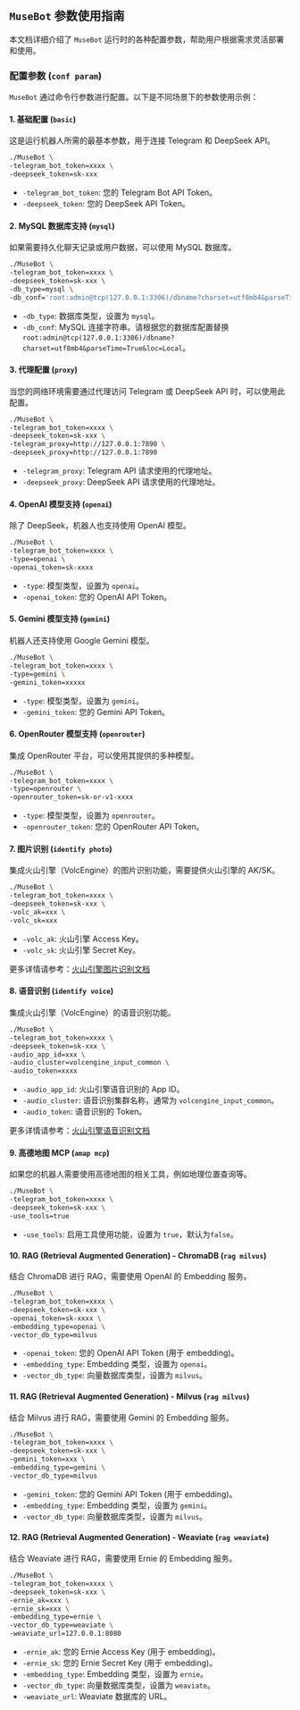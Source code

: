 ## `MuseBot` 参数使用指南

本文档详细介绍了 `MuseBot` 运行时的各种配置参数，帮助用户根据需求灵活部署和使用。

### 配置参数 (`conf param`)

`MuseBot` 通过命令行参数进行配置。以下是不同场景下的参数使用示例：

#### 1\. 基础配置 (`basic`)

这是运行机器人所需的最基本参数，用于连接 Telegram 和 DeepSeek API。

```bash
./MuseBot \
-telegram_bot_token=xxxx \
-deepseek_token=sk-xxx
```

* `-telegram_bot_token`: 您的 Telegram Bot API Token。
* `-deepseek_token`: 您的 DeepSeek API Token。

#### 2\. MySQL 数据库支持 (`mysql`)

如果需要持久化聊天记录或用户数据，可以使用 MySQL 数据库。

```bash
./MuseBot \
-telegram_bot_token=xxxx \
-deepseek_token=sk-xxx \
-db_type=mysql \
-db_conf='root:admin@tcp(127.0.0.1:3306)/dbname?charset=utf8mb4&parseTime=True&loc=Local'
```

* `-db_type`: 数据库类型，设置为 `mysql`。
* `-db_conf`: MySQL 连接字符串。请根据您的数据库配置替换 `root:admin@tcp(127.0.0.1:3306)/dbname?charset=utf8mb4&parseTime=True&loc=Local`。

#### 3\. 代理配置 (`proxy`)

当您的网络环境需要通过代理访问 Telegram 或 DeepSeek API 时，可以使用此配置。

```bash
./MuseBot \
-telegram_bot_token=xxxx \
-deepseek_token=sk-xxx \
-telegram_proxy=http://127.0.0.1:7890 \
-deepseek_proxy=http://127.0.0.1:7890
```

* `-telegram_proxy`: Telegram API 请求使用的代理地址。
* `-deepseek_proxy`: DeepSeek API 请求使用的代理地址。

#### 4\. OpenAI 模型支持 (`openai`)

除了 DeepSeek，机器人也支持使用 OpenAI 模型。

```bash
./MuseBot \
-telegram_bot_token=xxxx \
-type=openai \
-openai_token=sk-xxxx
```

* `-type`: 模型类型，设置为 `openai`。
* `-openai_token`: 您的 OpenAI API Token。

#### 5\. Gemini 模型支持 (`gemini`)

机器人还支持使用 Google Gemini 模型。

```bash
./MuseBot \
-telegram_bot_token=xxxx \
-type=gemini \
-gemini_token=xxxxx
```

* `-type`: 模型类型，设置为 `gemini`。
* `-gemini_token`: 您的 Gemini API Token。

#### 6\. OpenRouter 模型支持 (`openrouter`)

集成 OpenRouter 平台，可以使用其提供的多种模型。

```bash
./MuseBot \
-telegram_bot_token=xxxx \
-type=openrouter \
-openrouter_token=sk-or-v1-xxxx
```

* `-type`: 模型类型，设置为 `openrouter`。
* `-openrouter_token`: 您的 OpenRouter API Token。

#### 7\. 图片识别 (`identify photo`)

集成火山引擎（VolcEngine）的图片识别功能，需要提供火山引擎的 AK/SK。

```bash
./MuseBot \
-telegram_bot_token=xxxx \
-deepseek_token=sk-xxx \
-volc_ak=xxx \
-volc_sk=xxx
```

* `-volc_ak`: 火山引擎 Access Key。
* `-volc_sk`: 火山引擎 Secret Key。

更多详情请参考：[火山引擎图片识别文档](https://www.volcengine.com/docs/6790/116987)

#### 8\. 语音识别 (`identify voice`)

集成火山引擎（VolcEngine）的语音识别功能。

```bash
./MuseBot \
-telegram_bot_token=xxxx \
-deepseek_token=sk-xxx \
-audio_app_id=xxx \
-audio_cluster=volcengine_input_common \
-audio_token=xxxx
```

* `-audio_app_id`: 火山引擎语音识别的 App ID。
* `-audio_cluster`: 语音识别集群名称，通常为 `volcengine_input_common`。
* `-audio_token`: 语音识别的 Token。

更多详情请参考：[火山引擎语音识别文档](https://www.volcengine.com/docs/6561/80816)

#### 9\. 高德地图 MCP (`amap mcp`)

如果您的机器人需要使用高德地图的相关工具，例如地理位置查询等。

```bash
./MuseBot \
-telegram_bot_token=xxxx \
-deepseek_token=sk-xxx \
-use_tools=true
```

* `-use_tools`: 启用工具使用功能，设置为 `true`，默认为`false`。

#### 10\. RAG (Retrieval Augmented Generation) - ChromaDB (`rag milvus`)

结合 ChromaDB 进行 RAG，需要使用 OpenAI 的 Embedding 服务。

```bash
./MuseBot \
-telegram_bot_token=xxxx \
-deepseek_token=sk-xxx \
-openai_token=sk-xxxx \
-embedding_type=openai \
-vector_db_type=milvus
```

* `-openai_token`: 您的 OpenAI API Token (用于 embedding)。
* `-embedding_type`: Embedding 类型，设置为 `openai`。
* `-vector_db_type`: 向量数据库类型，设置为 `milvus`。

#### 11\. RAG (Retrieval Augmented Generation) - Milvus (`rag milvus`)

结合 Milvus 进行 RAG，需要使用 Gemini 的 Embedding 服务。

```bash
./MuseBot \
-telegram_bot_token=xxxx \
-deepseek_token=sk-xxx \
-gemini_token=xxx \
-embedding_type=gemini \
-vector_db_type=milvus
```

* `-gemini_token`: 您的 Gemini API Token (用于 embedding)。
* `-embedding_type`: Embedding 类型，设置为 `gemini`。
* `-vector_db_type`: 向量数据库类型，设置为 `milvus`。

#### 12\. RAG (Retrieval Augmented Generation) - Weaviate (`rag weaviate`)

结合 Weaviate 进行 RAG，需要使用 Ernie 的 Embedding 服务。

```bash
./MuseBot \
-telegram_bot_token=xxxx \
-deepseek_token=sk-xxx \
-ernie_ak=xxx \
-ernie_sk=xxx \
-embedding_type=ernie \
-vector_db_type=weaviate \
-weaviate_url=127.0.0.1:8080
```

* `-ernie_ak`: 您的 Ernie Access Key (用于 embedding)。
* `-ernie_sk`: 您的 Ernie Secret Key (用于 embedding)。
* `-embedding_type`: Embedding 类型，设置为 `ernie`。
* `-vector_db_type`: 向量数据库类型，设置为 `weaviate`。
* `-weaviate_url`: Weaviate 数据库的 URL。

